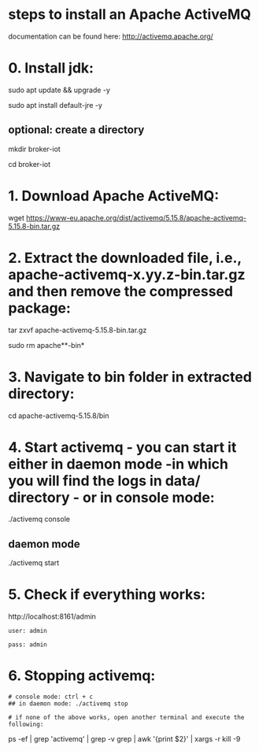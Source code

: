 # steps to install an Apache ActiveMQ

documentation can be found here: http://activemq.apache.org/

# 0. Install jdk:

sudo apt update && upgrade -y

sudo apt install default-jre -y

## optional: create a directory

mkdir broker-iot

cd broker-iot


# 1. Download Apache ActiveMQ:

wget https://www-eu.apache.org/dist/activemq/5.15.8/apache-activemq-5.15.8-bin.tar.gz

# 2. Extract the downloaded file, i.e., apache-activemq-x.yy.z-bin.tar.gz and then remove the compressed package:

tar zxvf apache-activemq-5.15.8-bin.tar.gz

sudo rm apache**-bin*

# 3. Navigate to bin folder in extracted directory:

cd apache-activemq-5.15.8/bin

# 4. Start activemq - you can start it either in daemon mode -in which you will find the logs in data/ directory - or in console mode:

./activemq console

## daemon mode

./activemq start

# 5. Check if everything works:

http://localhost:8161/admin

	user: admin

	pass: admin

# 6. Stopping activemq:

	# console mode: ctrl + c
	## in daemon mode: ./activemq stop

	# if none of the above works, open another terminal and execute the following:
ps -ef | grep 'activemq' | grep -v grep | awk '{print $2}' | xargs -r kill -9
